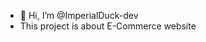 - 👋 Hi, I’m @ImperialDuck-dev
- This project is about E-Commerce website

<!---
ImperialDuck-dev/ImperialDuck-dev is a ✨ special ✨ repository because its `README.md` (this file) appears on your GitHub profile.
You can click the Preview link to take a look at your changes.
--->
